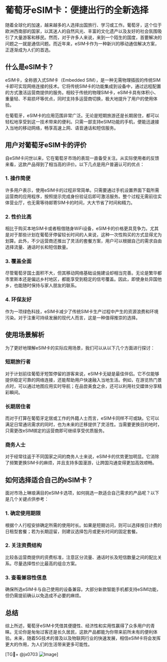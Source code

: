# 葡萄牙eSIM卡：便捷出行的全新选择

随着全球化的加速，越来越多的人选择出国旅行、学习或工作。葡萄牙，这个位于欧洲西南部的国家，以其迷人的自然风光、丰富的文化遗产以及友好的社会氛围吸引了大量游客和移民。然而，对于许多人来说，来到一个陌生的国度，首要解决的问题之一就是通信问题。而近年来，eSIM卡作为一种新兴的移动通信解决方案，正逐渐成为人们的首选。

## 什么是eSIM卡？

eSIM卡，全称嵌入式SIM卡（Embedded SIM），是一种无需物理插拔的传统SIM卡即可实现网络连接的技术。它将传统SIM卡的功能集成到设备中，通过远程配置的方式激活运营商提供的服务。相较于传统的物理SIM卡，eSIM卡具有体积小、重量轻、不易损坏等优点，同时支持多运营商切换，极大地提升了用户的使用体验。

在葡萄牙，eSIM卡的应用范围非常广泛。无论是短期旅游还是长期居住，都可以轻松地享受到这一技术带来的便利。只需一部支持eSIM功能的手机，便能迅速接入当地的移动网络，畅享高速上网、语音通话和短信服务。

## 用户对葡萄牙eSIM卡的评价

自eSIM卡问世以来，它在葡萄牙市场的表现一直备受关注。从实际使用者的反馈来看，这款产品得到了相当高的评价。以下几点是用户普遍认可的优点：

### 1. **操作简便**
许多用户表示，使用eSIM卡的过程非常简单。只需要通过手机设置界面下载所需运营商的应用程序，按照提示完成身份验证后即可激活服务。整个过程无需前往实体营业厅，也无需等待邮寄SIM卡的时间，大大节省了时间和精力。

### 2. **性价比高**
相比于购买本地SIM卡或者租借随身WiFi设备，eSIM卡的价格更具竞争力。尤其是对于那些计划在葡萄牙停留较长时间的人来说，这种一次性购买的方式显得尤为划算。此外，不少运营商还推出了灵活的套餐方案，用户可以根据自己的需求自由选择流量、通话时长和短信数量。

### 3. **覆盖全面**
尽管葡萄牙国土面积不大，但其移动网络基础设施建设却相当完善。无论是繁华都市里斯本还是偏远乡村地区，都能享受到稳定的信号覆盖。因此，即使身处异国他乡，也能随时保持与家人朋友的联系。

### 4. **环保友好**
作为一项绿色科技，eSIM卡减少了传统SIM卡生产过程中产生的资源浪费和环境污染。对于注重可持续发展的现代人而言，这是一种值得推崇的选择。

## 使用场景解析

为了更好地理解eSIM卡的实际应用场景，我们可以从以下几个方面进行探讨：

### 短期旅行者
对于计划前往葡萄牙短暂停留的游客来说，eSIM卡无疑是最佳伴侣。它不仅能够提供稳定可靠的网络连接，还能帮助用户快速融入当地生活。例如，在游览热门景点时，可以通过地图应用实时导航；在品尝美食之余，还可以利用社交媒体分享精彩瞬间。

### 长期居住者
而对于打算在葡萄牙定居或工作的外籍人士而言，eSIM卡同样不可或缺。它可以满足日常通讯需求的同时，也为未来的迁移提供了灵活性。当需要更换目的地时，只需更改eSIM绑定的运营商即可继续享受优质服务。

### 商务人士
对于经常往返于不同国家之间的商务人士来说，eSIM卡的优势更加明显。它消除了频繁更换SIM卡的麻烦，并且支持多国漫游，让跨国沟通变得更加高效顺畅。

## 如何选择适合自己的eSIM卡？

面对市场上琳琅满目的eSIM卡选项，如何挑选一款适合自己需求的产品呢？以下是几个关键点供参考：

### 1. 确定使用期限
根据个人行程安排确定所需的使用时长。如果是短期访问，则可以选择按日计费的日租型套餐；若为长期逗留，则建议选择包月或更长时间的固定套餐。

### 2. 关注资费结构
比较各运营商提供的资费标准，注意区分流量、通话时长及短信数量之间的配比关系。尽量选择性价比最高的组合方案。

### 3. 查看兼容性信息
确保所选eSIM卡与自己使用的设备兼容。大部分新款智能手机都支持eSIM功能，但仍需提前确认以免造成不必要的麻烦。

## 总结

综上所述，葡萄牙eSIM卡凭借其便捷性、经济性和实用性赢得了众多用户的青睐。无论你是匆匆过客还是长久居民，这款产品都能为你带来前所未有的便利体验。未来，随着5G技术的普及以及物联网行业的快速发展，相信eSIM卡将会发挥更大的作用，为人们的生活带来更多可能性。

[TG💪+ @jx0703 ![Image](https://github.com/user-attachments/assets/dbca1d08-cadb-493c-b0ec-ad6f7a83f270)]